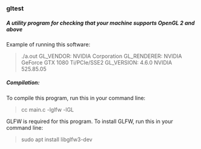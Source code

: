 ### gltest
##### A utility program for checking that your machine supports OpenGL 2 and above

Example of running this software:
>./a.out
>GL_VENDOR: NVIDIA Corporation
>GL_RENDERER: NVIDIA GeForce GTX 1080 Ti/PCIe/SSE2
>GL_VERSION: 4.6.0 NVIDIA 525.85.05

##### Compilation:
To compile this program, run this in your command line:
>cc main.c -lglfw -lGL

GLFW is required for this program. To install GLFW, run this in your command line:
>sudo apt install libglfw3-dev

